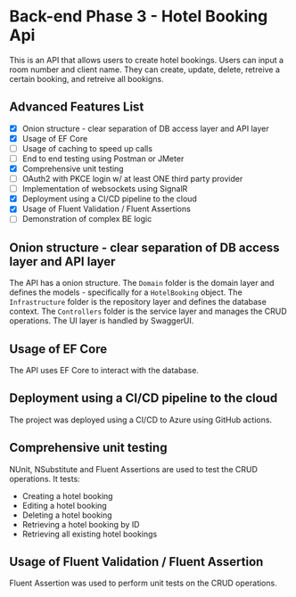 # Back-end Phase 3 - Hotel Booking Api

This is an API that allows users to create hotel bookings. Users can input a room number and client name. They can create, update, delete, retreive a certain booking, and retreive all bookigns.

## Advanced Features List

- [x] Onion structure - clear separation of DB access layer and API layer
- [x] Usage of EF Core
- [ ] Usage of caching to speed up calls
- [ ] End to end testing using Postman or JMeter
- [x] Comprehensive unit testing
- [ ] OAuth2 with PKCE login w/ at least ONE third party provider
- [ ] Implementation of websockets using SignalR
- [x] Deployment using a CI/CD pipeline to the cloud
- [x] Usage of Fluent Validation / Fluent Assertions
- [ ] Demonstration of complex BE logic

## Onion structure - clear separation of DB access layer and API layer
The API has a onion structure. The `Domain` folder is the domain layer and defines the models - specifically 
for a `HotelBooking` object. The `Infrastructure` folder is the repository layer and defines the database context.
The `Controllers` folder is the service layer and manages the CRUD operations. The UI layer is handled by SwaggerUI.

## Usage of EF Core
The API uses EF Core to interact with the database.

## Deployment using a CI/CD pipeline to the cloud
The project was deployed using a CI/CD to Azure using GitHub actions.

## Comprehensive unit testing
NUnit, NSubstitute and Fluent Assertions are used to test the CRUD operations. It tests:
- Creating a hotel booking
- Editing a hotel booking
- Deleting a hotel booking
- Retrieving a hotel booking by ID
- Retrieving all existing hotel bookings

## Usage of Fluent Validation / Fluent Assertion
Fluent Assertion was used to perform unit tests on the CRUD operations.
